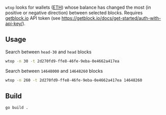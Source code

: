 `wtop` looks for wallets ([ETH](https://ethereum.org)) whose balance has changed the most (in positive or negative direction) between selected blocks. Requires [getblock.io](https://getblock.io/) API token (see https://getblock.io/docs/get-started/auth-with-api-key/).

## Usage
Search between `head-30` and `head` blocks
```sh
wtop -n 30 -t 2d270fd9-ffe8-46fe-9eba-0e4662a417ea
```

Search between `14648000` and `14648260` blocks
```sh
wtop -n 260 -t 2d270fd9-ffe8-46fe-9eba-0e4662a417ea 14648260
```

## Build
```sh
go build .
```